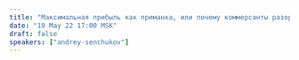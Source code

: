 ```yaml
---
title: "Максимальная прибыль как приманка, или почему коммерсанты разоряются в кризис? Анализ экономической модели на примере предприятия общественного питания"
date: "19 May 22 17:00 MSK"
draft: false
speakers: ["andrey-senchukov"]
---
```

